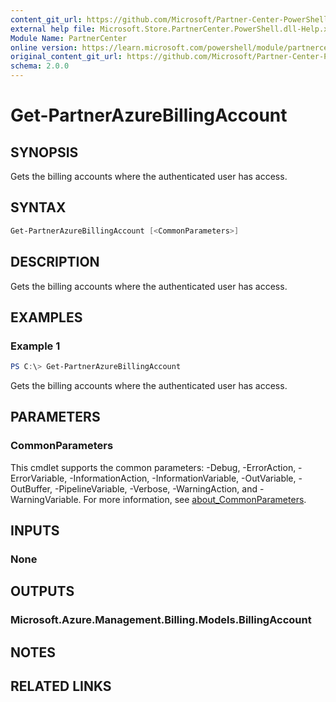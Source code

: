 ```yaml
---
content_git_url: https://github.com/Microsoft/Partner-Center-PowerShell/blob/master/docs/help/Get-PartnerAzureBillingAccount.md
external help file: Microsoft.Store.PartnerCenter.PowerShell.dll-Help.xml
Module Name: PartnerCenter
online version: https://learn.microsoft.com/powershell/module/partnercenter/Get-PartnerAzureBillingAccount
original_content_git_url: https://github.com/Microsoft/Partner-Center-PowerShell/blob/master/docs/help/Get-PartnerAzureBillingAccount.md
schema: 2.0.0
---
```


# Get-PartnerAzureBillingAccount

## SYNOPSIS
Gets the billing accounts where the authenticated user has access.

## SYNTAX

```powershell
Get-PartnerAzureBillingAccount [<CommonParameters>]
```

## DESCRIPTION
Gets the billing accounts where the authenticated user has access.

## EXAMPLES

### Example 1
```powershell
PS C:\> Get-PartnerAzureBillingAccount
```

Gets the billing accounts where the authenticated user has access.

## PARAMETERS

### CommonParameters
This cmdlet supports the common parameters: -Debug, -ErrorAction, -ErrorVariable, -InformationAction, -InformationVariable, -OutVariable, -OutBuffer, -PipelineVariable, -Verbose, -WarningAction, and -WarningVariable. For more information, see [about_CommonParameters](http://go.microsoft.com/fwlink/?LinkID=113216).

## INPUTS

### None

## OUTPUTS

### Microsoft.Azure.Management.Billing.Models.BillingAccount

## NOTES

## RELATED LINKS
